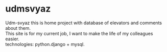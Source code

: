 # udmsvyaz
Udm-svyaz this is home project with database of elevators and comments about them.  
This site is for my current job, I want to make the life of my colleagues easier.  
technologies: python.django + mysql.
